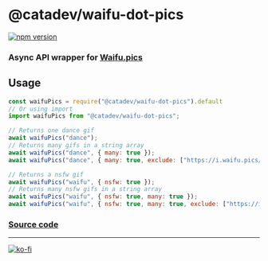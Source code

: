 # @catadev/waifu-dot-pics
[![npm version](https://badge.fury.io/js/@catadev/waifu-dot-pics.svg)](https://badge.fury.io/js/@catadev/waifu-dot-pics)

### Async API wrapper for [Waifu.pics](https://waifu.pics/)

## Usage

```js
const waifuPics = require("@catadev/waifu-dot-pics").default
// Or using import
import waifuPics from "@catadev/waifu-dot-pics";

// Returns one dance gif
await waifuPics("dance");
// Returns many gifs in a string array
await waifuPics("dance", { many: true });
await waifuPics("dance", { many: true, exclude: ["https://i.waifu.pics/wjdjwdw.jpg"] });

// Returns a nsfw gif
await waifuPics("waifu", { nsfw: true });
// Returns many nsfw gifs in a string array
await waifuPics("waifu", { nsfw: true, many: true });
await waifuPics("waifu", { nsfw: true, many: true, exclude: ["https://i.waifu.pics/wjdjwdw.jpg"] });
```

### [Source code](https://github.com/cataclym/waifu-dot-pics)

---

[![ko-fi](https://ko-fi.com/img/githubbutton_sm.svg)](https://ko-fi.com/C0C3IJV8A)
